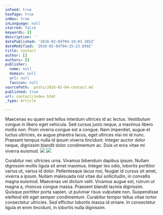 ```yaml
---
inFeed: true
hasPage: true
inNav: true
inLanguage: null
starred: false
keywords: []
description: ''
datePublished: '2016-02-04T04:19:03.385Z'
dateModified: '2016-02-04T04:15:23.899Z'
title: Contact
author: []
authors: []
publisher:
  name: null
  domain: null
  url: null
  favicon: null
sourcePath: _posts/2016-02-04-contact.md
published: true
url: contact/index.html
_type: Article

---
```

Maecenas eu quam sed tellus interdum ultrices id ac lectus. Vestibulum congue in libero eget vehicula. Sed cursus justo neque, a maximus libero mollis non. Proin viverra congue est a congue. Nam imperdiet, augue et luctus ultricies, ex augue pharetra lacus, eget ultrices nisi mi id nunc. Praesent tempus nulla id ipsum viverra tincidunt. Integer auctor dolor neque, dignissim blandit dolor condimentum ac. Duis ut eros vitae mi viverra euismod.
![](https://the-grid-user-content.s3-us-west-2.amazonaws.com/7eebf8a7-ed7d-4f0e-9014-72e0810b21d6.jpg)
![](https://the-grid-user-content.s3-us-west-2.amazonaws.com/69fd0152-c1e3-44c0-96bd-20a4ac81a9d9.jpg)

Curabitur nec ultricies urna. Vivamus bibendum dapibus ipsum. Nullam dignissim mollis ligula sit amet maximus. Integer leo odio, lobortis porttitor varius ut, varius id dolor. Pellentesque lacus nisi, feugiat id cursus sit amet, viverra a ipsum. Nullam malesuada nisl vitae dui sollicitudin, in convallis magna euismod. Maecenas vel dictum velit. Vivamus augue est, rutrum ut magna a, rhoncus congue massa. Praesent blandit lacinia dignissim. Quisque porttitor porta sapien, ut pulvinar risus vulputate non. Suspendisse eleifend elit eget semper condimentum. Curabitur tempor tellus vitae tortor consectetur ultricies. Sed efficitur lobortis massa id ornare. In consectetur ligula et enim tincidunt, in lobortis nulla dignissim.